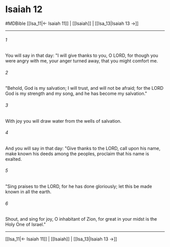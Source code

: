 # Isaiah 12
#MDBible
[[Isa_11|← Isaiah 11]] | [[Isaiah]] | [[Isa_13|Isaiah 13 →]]

***

###### 1 
You will say in that day: "I will give thanks to you, O LORD, for though you were angry with me, your anger turned away, that you might comfort me. 

###### 2 
"Behold, God is my salvation; I will trust, and will not be afraid; for the LORD God is my strength and my song, and he has become my salvation." 

###### 3 
With joy you will draw water from the wells of salvation. 

###### 4 
And you will say in that day: "Give thanks to the LORD, call upon his name, make known his deeds among the peoples, proclaim that his name is exalted. 

###### 5 
"Sing praises to the LORD, for he has done gloriously; let this be made known in all the earth. 

###### 6 
Shout, and sing for joy, O inhabitant of Zion, for great in your midst is the Holy One of Israel." 

***

[[Isa_11|← Isaiah 11]] | [[Isaiah]] | [[Isa_13|Isaiah 13 →]]
